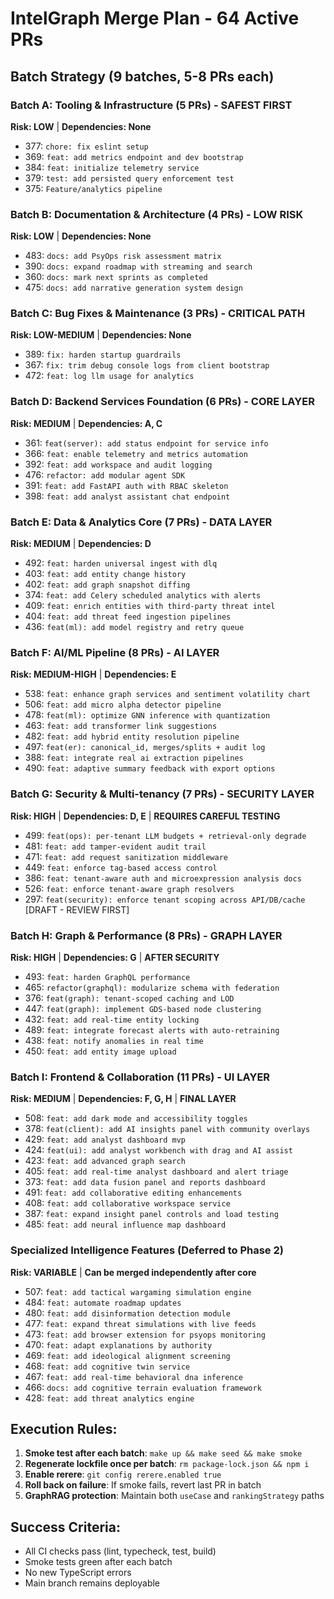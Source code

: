 # IntelGraph Merge Plan - 64 Active PRs

## Batch Strategy (9 batches, 5-8 PRs each)

### Batch A: Tooling & Infrastructure (5 PRs) - SAFEST FIRST

**Risk: LOW** | **Dependencies: None**

- 377: `chore: fix eslint setup`
- 369: `feat: add metrics endpoint and dev bootstrap`
- 384: `feat: initialize telemetry service`
- 379: `test: add persisted query enforcement test`
- 375: `Feature/analytics pipeline`

### Batch B: Documentation & Architecture (4 PRs) - LOW RISK

**Risk: LOW** | **Dependencies: None**

- 483: `docs: add PsyOps risk assessment matrix`
- 390: `docs: expand roadmap with streaming and search`
- 360: `docs: mark next sprints as completed`
- 475: `docs: add narrative generation system design`

### Batch C: Bug Fixes & Maintenance (3 PRs) - CRITICAL PATH

**Risk: LOW-MEDIUM** | **Dependencies: None**

- 389: `fix: harden startup guardrails`
- 367: `fix: trim debug console logs from client bootstrap`
- 472: `feat: log llm usage for analytics`

### Batch D: Backend Services Foundation (6 PRs) - CORE LAYER

**Risk: MEDIUM** | **Dependencies: A, C**

- 361: `feat(server): add status endpoint for service info`
- 366: `feat: enable telemetry and metrics automation`
- 392: `feat: add workspace and audit logging`
- 476: `refactor: add modular agent SDK`
- 391: `feat: add FastAPI auth with RBAC skeleton`
- 398: `feat: add analyst assistant chat endpoint`

### Batch E: Data & Analytics Core (7 PRs) - DATA LAYER

**Risk: MEDIUM** | **Dependencies: D**

- 492: `feat: harden universal ingest with dlq`
- 403: `feat: add entity change history`
- 402: `feat: add graph snapshot diffing`
- 374: `feat: add Celery scheduled analytics with alerts`
- 409: `feat: enrich entities with third-party threat intel`
- 404: `feat: add threat feed ingestion pipelines`
- 436: `feat(ml): add model registry and retry queue`

### Batch F: AI/ML Pipeline (8 PRs) - AI LAYER

**Risk: MEDIUM-HIGH** | **Dependencies: E**

- 538: `feat: enhance graph services and sentiment volatility chart`
- 506: `feat: add micro alpha detector pipeline`
- 478: `feat(ml): optimize GNN inference with quantization`
- 463: `feat: add transformer link suggestions`
- 482: `feat: add hybrid entity resolution pipeline`
- 497: `feat(er): canonical_id, merges/splits + audit log`
- 388: `feat: integrate real ai extraction pipelines`
- 490: `feat: adaptive summary feedback with export options`

### Batch G: Security & Multi-tenancy (7 PRs) - SECURITY LAYER

**Risk: HIGH** | **Dependencies: D, E** | **REQUIRES CAREFUL TESTING**

- 499: `feat(ops): per-tenant LLM budgets + retrieval-only degrade`
- 481: `feat: add tamper-evident audit trail`
- 471: `feat: add request sanitization middleware`
- 449: `feat: enforce tag-based access control`
- 386: `feat: tenant-aware auth and microexpression analysis docs`
- 526: `feat: enforce tenant-aware graph resolvers`
- 297: `feat(security): enforce tenant scoping across API/DB/cache` [DRAFT - REVIEW FIRST]

### Batch H: Graph & Performance (8 PRs) - GRAPH LAYER

**Risk: HIGH** | **Dependencies: G** | **AFTER SECURITY**

- 493: `feat: harden GraphQL performance`
- 465: `refactor(graphql): modularize schema with federation`
- 376: `feat(graph): tenant-scoped caching and LOD`
- 447: `feat(graph): implement GDS-based node clustering`
- 432: `feat: add real-time entity locking`
- 489: `feat: integrate forecast alerts with auto-retraining`
- 438: `feat: notify anomalies in real time`
- 450: `feat: add entity image upload`

### Batch I: Frontend & Collaboration (11 PRs) - UI LAYER

**Risk: MEDIUM** | **Dependencies: F, G, H** | **FINAL LAYER**

- 508: `feat: add dark mode and accessibility toggles`
- 378: `feat(client): add AI insights panel with community overlays`
- 429: `feat: add analyst dashboard mvp`
- 424: `feat(ui): add analyst workbench with drag and AI assist`
- 423: `feat: add advanced graph search`
- 405: `feat: add real-time analyst dashboard and alert triage`
- 373: `feat: add data fusion panel and reports dashboard`
- 491: `feat: add collaborative editing enhancements`
- 408: `feat: add collaborative workspace service`
- 387: `feat: expand insight panel controls and load testing`
- 485: `feat: add neural influence map dashboard`

### Specialized Intelligence Features (Deferred to Phase 2)

**Risk: VARIABLE** | **Can be merged independently after core**

- 507: `feat: add tactical wargaming simulation engine`
- 484: `feat: automate roadmap updates`
- 480: `feat: add disinformation detection module`
- 477: `feat: expand threat simulations with live feeds`
- 473: `feat: add browser extension for psyops monitoring`
- 470: `feat: adapt explanations by authority`
- 469: `feat: add ideological alignment screening`
- 468: `feat: add cognitive twin service`
- 467: `feat: add real-time behavioral dna inference`
- 466: `docs: add cognitive terrain evaluation framework`
- 428: `feat: add threat analytics engine`

## Execution Rules:

1. **Smoke test after each batch**: `make up && make seed && make smoke`
2. **Regenerate lockfile once per batch**: `rm package-lock.json && npm i`
3. **Enable rerere**: `git config rerere.enabled true`
4. **Roll back on failure**: If smoke fails, revert last PR in batch
5. **GraphRAG protection**: Maintain both `useCase` and `rankingStrategy` paths

## Success Criteria:

- All CI checks pass (lint, typecheck, test, build)
- Smoke tests green after each batch
- No new TypeScript errors
- Main branch remains deployable
